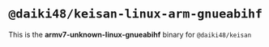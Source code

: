 # `@daiki48/keisan-linux-arm-gnueabihf`

This is the **armv7-unknown-linux-gnueabihf** binary for `@daiki48/keisan`
